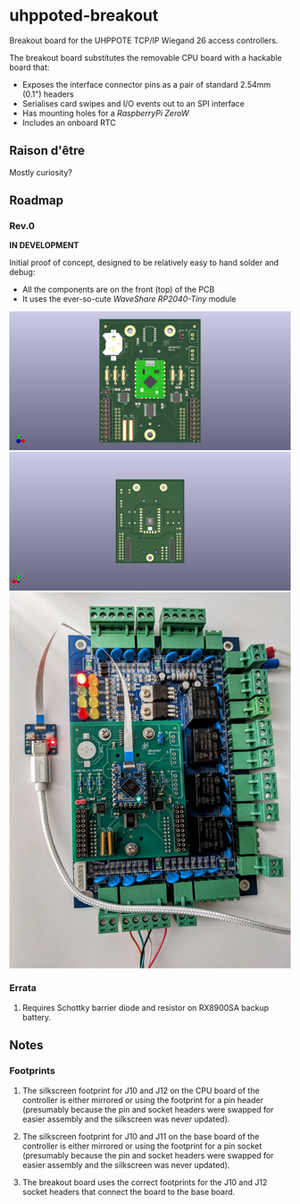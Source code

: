 # uhppoted-breakout

Breakout board for the UHPPOTE TCP/IP Wiegand 26 access controllers. 

The breakout board substitutes the removable CPU board with a hackable board that:
- Exposes the interface connector pins as a pair of standard 2.54mm (0.1") headers
- Serialises card swipes and I/O events out to an SPI interface
- Has mounting holes for a _RaspberryPi_ _ZeroW_
- Includes an onboard RTC

## Raison d'être

Mostly curiosity?

## Roadmap

### Rev.0

**IN DEVELOPMENT**

Initial proof of concept, designed to be relatively easy to hand solder and debug:
- All the components are on the front (top) of the PCB
- It uses the ever-so-cute _WaveShare_ _RP2040-Tiny_ module

<img width="640" src="documentation/images/front.png">
<img width="640" src="documentation/images/back.png">
<img width="640" src="documentation/images/Rev.0.jpg">

### Errata
1. Requires Schottky barrier diode and resistor on RX8900SA backup battery.


## Notes

### Footprints
1. The silkscreen footprint for J10 and J12 on the CPU board of the controller is either mirrored or
   using the footprint for a pin header (presumably because the pin and socket headers were swapped for
   easier assembly and the silkscreen was never updated).

2. The silkscreen footprint for J10 and J11 on the base board of the controller is either mirrored or
   using the footprint for a pin socket (presumably because the pin and socket headers were swapped for
   easier assembly and the silkscreen was never updated).

3. The breakout board uses the correct footprints for the J10 and J12 socket headers that connect the
   board to the base board.